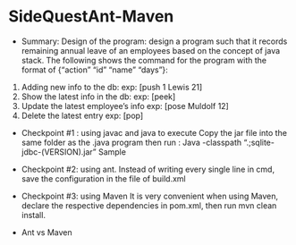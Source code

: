 # SideQuestAnt-Maven

- Summary:
Design of the program: design a program such that it records remaining annual leave of an employees based on the concept of java stack. The following shows the command for the program with the format of {“action” “id” “name” “days”}:
1.	Adding new info to the db:  		exp: [push 1 Lewis 21]
2.	Show the latest info in the db: 		exp: [peek]
3.	Update the latest employee’s info 	exp: [pose Muldolf 12]
4.	Delete the latest entry			exp: [pop]

- Checkpoint #1 : using javac and java to execute
	Copy the jar file into the same folder as the .java program then run :
	Java -classpath “.;sqlite-jdbc-(VERSION).jar” Sample

- Checkpoint #2: using ant. 
Instead of writing every single line in cmd, save the configuration in the file of build.xml

- Checkpoint #3: using Maven
It is very convenient when using Maven, declare the respective dependencies in pom.xml, then run mvn clean install. 

- Ant vs Maven


